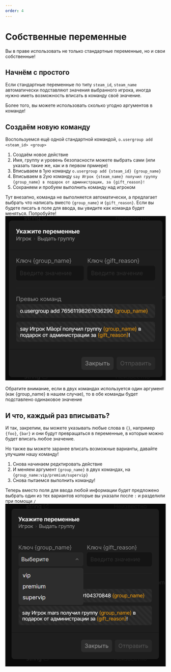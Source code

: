 ```yaml
---
order: 4
---
```


# Собственные переменные

Вы в праве использовать не только стандартные переменные, но и свои собственные!

## Начнём с простого

Если стандартные переменные по типу `steam_id`, `steam_name` автоматически подставляют значения выбранного игрока, иногда нужно иметь возможность вписать в команду своё значение.

Более того, вы можете использовать сколько угодно аргументов в команде!

## Создаём новую команду

Воспользуемся ещё одной стандартной командой, `o.usergroup add <steam_id> <group>`

1. Создаём новое действие
2. Имя, группу и уровень безопасности можете выбрать сами (или указать такие же, как и в первом прмиере)
4. Вписываем в 1ую команду `o.usergroup add {steam_id} {group_name}`
4. Вписываем в 2ую команду `say Игрок {steam_name} получил группу {group_name} в подарок от администрации, за {gift_reason}!`
5. Сохраняем и пробуем выполнить команду над игроком

Тут внезапно, команда не выполняется автоматически, а предлагает выбрать что написать вместо `{group_name}` и `{gift_reason}`. Если вы будете писать в поле для ввода, вы увидите как команда будет меняться. Попробуйте!
![An image](/assets/images/my-own-reason.png)

Обратите внимание, если в двух командах используется один аргумент (как {group_name} в нашем случае), то в обе команды будет подставлено одинаковое значение

## И что, каждый раз вписывать?

И так, закрепим, вы можете указывать любые слова в `{}`, например `{foo}`, `{bar}` и они будут превращаться в переменные, в которые можно будет вписать любое значение.

Но также вы можете заранее вписать возможные варианты, давайте улучшим нашу команду!
1. Снова начинаем редктировать действие
2. И меняем аргумент `{group_name}` в двух командах, на `{group_name:vip/premium/supervip}`
3. Снова пытаемся выполнить команду!

Теперь вместо поля для ввода любой информации будет предложено выбрать один из тех вариантов которые вы указали после `:` и разделили при помощи `/`
![An image](/assets/images/my-own-reason-select.png)
